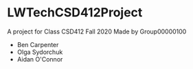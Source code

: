 # LWTechCSD412Project
A project for Class CSD412 Fall 2020 
Made by Group00000100 
- Ben Carpenter
- Olga Sydorchuk
- Aidan O'Connor
